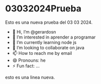 # 03032024Prueba
Esto es una nueva prueba del 03 03 2024.

- 👋 Hi, I’m @gerardosn
- 👀 I’m interested in aprender a programar
- 🌱 I’m currently learning node js
- 💞️ I’m looking to collaborate on java
- 📫 How to reach me by email
- 😄 Pronouns: he
- ⚡ Fun fact: ...

esto es una linea nueva.
